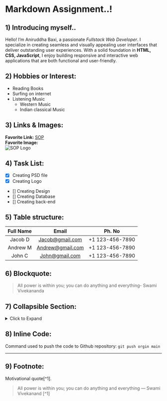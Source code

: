 # Markdown Assignment..!

## 1) Introducing myself..

Hello! I’m Aniruddha Baxi, a passionate _Fullstack Web Developer_.
I specialize in creating seamless and visually appealing user interfaces that deliver outstanding user experiences. With a solid foundation in **HTML, CSS, JavaScript**, I enjoy building responsive and interactive web applications that are both functional and user-friendly. <br>

## 2) Hobbies or Interest:

- Reading Books
- Surfing on internet
- Listening Music
  - Western Music
  - Indian classical Music<br>

## 3) Links & Images:

**Favorite Link:** [SOP](https://school.mildredgroup.com/) <br>
**Favorite Image:** <br>![SOP Logo](https://school.mildredgroup.com/img/school.png "School of programming")<br>

## 4) Task List:

- [x] Creating PSD file
- [x] Creating Logo
- [] Creating Design
- [] Creating Database
- [] Creating back-end

## 5) Table structure:

| **Full Name** |    **Email**     |   **Ph. No**    |
| :-----------: | :--------------: | :-------------: |
|    Jacob D    | Jacob@gmail.com  | +1 123-456-7890 |
|   Andrew M    | Andrew@gmail.com | +1 123-456-7890 |
|    John C     |  John@gmail.com  | +1 123-456-7890 |

## 6) Blockquote:

> All power is within you; you can do anything and everything- Swami Vivekananda <br>

## 7) Collapsible Section:

<!DOCTYPE html>
<html lang="en">
<head>
    <meta charset="UTF-8">
    <meta name="viewport" content="width=device-width, initial-scale=1.0">
</head>
<body>
    <details>
        <summary>Click to Expand</summary>
        <p>Hello! I’m Aniruddha Baxi, a passionate Fullstack Web Developer. I specialize in creating seamless and visually appealing user interfaces that deliver outstanding user experiences. </p>
        <p>With a solid foundation in HTML, CSS, JavaScript, I enjoy building responsive and interactive web applications that are both functional and user-friendly.</p>
    </details>
</body>
</html>

## 8) Inline Code:

Command used to push the code to Github repository: `git push orgin main`

---

## 9) Footnote:

Motivational quote[^1].

> All power is within you; you can do anything and everything
> — Swami Vivekanand [^1]
